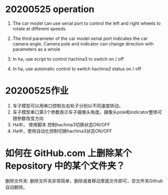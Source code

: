 # 20200525 operation

1. The car model can use serial port to control the left and right wheels to rotate at different speeds.

2. The third parameter of the car model serial port indicates the car camera angle. Camera pole and indicator can change direction with parameters as a whole

3. In ha, use script to control hachina3 to switch on / off

4. In ha, use automatic control to switch hachina3 status on / off

# 20200525作业 
1. 车子模型可以用串口控制左右轮子分别以不同速度转动。
2. 车子模型串口第3个参数表示车子摄像头角度。摄像头pole和indicator整体可随参数改变方向
3. Ha中， 使用脚本 控制hachina3切换状态ON/OFF
4. Ha中，使用自动化控制切换hachina3状态ON/OFF

# 如何在 GitHub.com 上删除某个 Repository 中的某个文件夹？
删除文件夹:
删除文件夹非常简单，删除或者移动里面文件即可，空文件夹Github自动删除。
